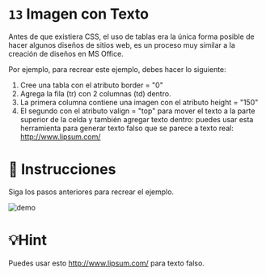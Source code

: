 
# `13` Imagen con Texto

Antes de que existiera CSS, el uso de tablas era la única forma posible de hacer algunos diseños de sitios web, es un proceso muy similar a la creación de diseños en MS Office.

Por ejemplo, para recrear este ejemplo, debes hacer lo siguiente:

1. Cree una tabla con el atributo border = "0"
2. Agrega la fila (tr) con 2 columnas (td) dentro.
3. La primera columna contiene una imagen con el atributo height = "150"
4. El segundo con el atributo valign = "top" para mover el texto a la parte superior de la celda y también agregar texto dentro: puedes usar esta herramienta para generar texto falso que se parece a texto real: http://www.lipsum.com/

# 📝 Instrucciones

Siga los pasos anteriores para recrear el ejemplo.

![demo](https://github.com/developersIQ/html-tutorial-exercises-course/blob/master/.learn/assets/opTIFpg.png?raw=true)

# 💡Hint

Puedes usar esto http://www.lipsum.com/ para texto falso.
